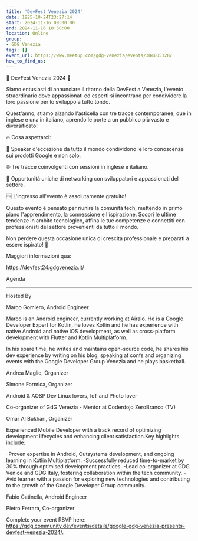 ```yaml
---
title: 'DevFest Venezia 2024'
date: 1925-10-24T23:27:14
start: 2024-11-16 09:00:00
end: 2024-11-16 18:30:00
location: Online
group:
- GDG Venezia
tags: []
event_url: https://www.meetup.com/gdg-venezia/events/304005128/
how_to_find_us:
---
```


🌟 DevFest Venezia 2024 🌟

Siamo entusiasti di annunciare il ritorno della DevFest a Venezia, l'evento straordinario dove appassionati ed esperti si incontrano per condividere la loro passione per lo sviluppo a tutto tondo.

Quest'anno, stiamo alzando l'asticella con tre tracce contemporanee, due in inglese e una in italiano, aprendo le porte a un pubblico più vasto e diversificato!

🔥 Cosa aspettarci:

🎤 Speaker d'eccezione da tutto il mondo condividono le loro conoscenze sui prodotti Google e non solo.

🌐 Tre tracce coinvolgenti con sessioni in inglese e italiano.

🤝 Opportunità uniche di networking con sviluppatori e appassionati del settore.

🆓 L'ingresso all'evento è assolutamente gratuito!

Questo evento è pensato per riunire la comunità tech, mettendo in primo piano l'apprendimento, la connessione e l'ispirazione. Scopri le ultime tendenze in ambito tecnologico, affina le tue competenze e connettiti con professionisti del settore provenienti da tutto il mondo.

Non perdere questa occasione unica di crescita professionale e preparati a essere ispirato! 🚀

Maggiori informazioni qua:

https://devfest24.gdgvenezia.it/

Agenda

---

Hosted By

Marco Gomiero, Android Engineer

Marco is an Android engineer, currently working at Airalo. He is a Google Developer Expert for Kotlin, he loves Kotlin and he has experience with native Android and native iOS development, as well as cross-platform development with Flutter and Kotlin Multiplatform.

In his spare time, he writes and maintains open-source code, he shares his dev experience by writing on his blog, speaking at confs and organizing events with the Google Developer Group Venezia and he plays basketball.

Andrea Maglie, Organizer

Simone Formica, Organizer

Android & AOSP Dev
Linux lovers,
IoT and Photo lover

Co-organizer of GdG Venezia - Mentor at Coderdojo ZeroBranco (TV)

Omar Al Bukhari, Organizer

Experienced Mobile Developer with a track record of optimizing development lifecycles and enhancing client satisfaction.Key highlights include:

-Proven expertise in Android, Outsystems development, and ongoing learning in Kotlin Multiplatform.
-Successfully reduced time-to-market by 30% through optimised development practices.
-Lead co-organizer at GDG Venice and GDG Italy, fostering collaboration within the tech community.
-Avid learner with a passion for exploring new technologies and contributing to the growth of the Google Developer Group community.

Fabio Catinella, Android Engineer

Pietro Ferrara, Co-organizer

Complete your event RSVP here: https://gdg.community.dev/events/details/google-gdg-venezia-presents-devfest-venezia-2024/.
